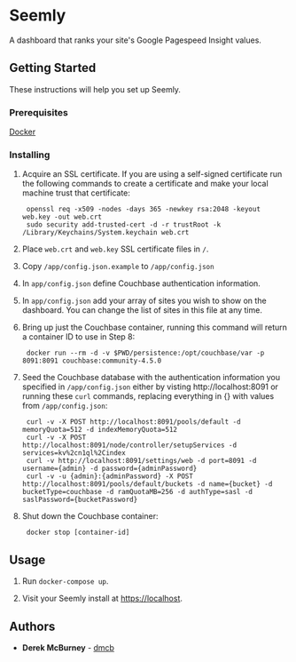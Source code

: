 # Seemly

A dashboard that ranks your site's Google Pagespeed Insight values. 

## Getting Started

These instructions will help you set up Seemly.

### Prerequisites

[Docker](https://store.docker.com/search?offering=community&type=edition)

### Installing

1. Acquire an SSL certificate. If you are using a self-signed certificate run the following commands to create a certificate and make your local machine trust that certificate:

		openssl req -x509 -nodes -days 365 -newkey rsa:2048 -keyout web.key -out web.crt
        sudo security add-trusted-cert -d -r trustRoot -k /Library/Keychains/System.keychain web.crt

2. Place `web.crt` and `web.key` SSL certificate files in `/`.

3. Copy `/app/config.json.example` to `/app/config.json`

4. In `app/config.json` define Couchbase authentication information.

5. In `app/config.json` add your array of sites you wish to show on the dashboard. You can change the list of sites in this file at any time.

6. Bring up just the Couchbase container, running this command will return a container ID to use in Step 8:

		docker run --rm -d -v $PWD/persistence:/opt/couchbase/var -p 8091:8091 couchbase:community-4.5.0

7. Seed the Couchbase database with the authentication information you specified in `/app/config.json` either by visting http://localhost:8091 or running these `curl` commands, replacing everything in {} with values from `/app/config.json`:

        curl -v -X POST http://localhost:8091/pools/default -d memoryQuota=512 -d indexMemoryQuota=512
        curl -v -X POST http://localhost:8091/node/controller/setupServices -d services=kv%2cn1ql%2Cindex
        curl -v http://localhost:8091/settings/web -d port=8091 -d username={admin} -d password={adminPassword}
        curl -v -u {admin}:{adminPassword} -X POST http://localhost:8091/pools/default/buckets -d name={bucket} -d bucketType=couchbase -d ramQuotaMB=256 -d authType=sasl -d saslPassword={bucketPassword}

8. Shut down the Couchbase container:

		docker stop [container-id]

## Usage

1. Run `docker-compose up`.

2. Visit your Seemly install at [https://localhost](https://localhost).

## Authors

* **Derek McBurney** - [dmcb](https://github.com/dmcb)
